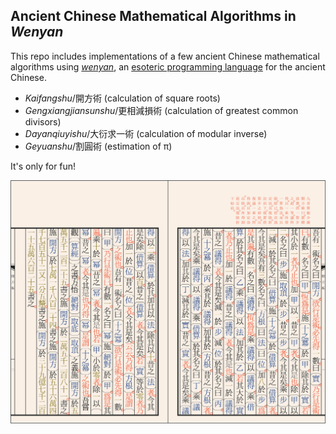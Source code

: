 ## Ancient Chinese Mathematical Algorithms in *Wenyan*

This repo includes implementations of a few ancient Chinese mathematical algorithms using [*wenyan*](https://github.com/LingDong-/wenyan-lang), an [esoteric programming language](https://en.wikipedia.org/wiki/Esoteric_programming_language) for the ancient Chinese.

- *Kaifangshu*/開方術 (calculation of square roots)
- *Gengxiangjiansunshu*/更相減損術 (calculation of greatest common divisors)
- *Dayanqiuyishu*/大衍求一術 (calculation of modular inverse)
- *Geyuanshu*/割圓術 (estimation of π)

It's only for fun!

![](開方術.png)
